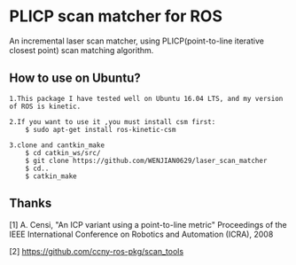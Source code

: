 # PLICP scan matcher for ROS
An incremental laser scan matcher, using PLICP(point-to-line iterative closest point) scan matching algorithm.

## How to use on Ubuntu?
    1.This package I have tested well on Ubuntu 16.04 LTS, and my version of ROS is kinetic.
    
    2.If you want to use it ,you must install csm first:
        $ sudo apt-get install ros-kinetic-csm
        
    3.clone and cantkin_make
        $ cd catkin_ws/src/
        $ git clone https://github.com/WENJIAN0629/laser_scan_matcher
        $ cd..
        $ catkin_make
  

## Thanks

[1] A. Censi, "An ICP variant using a point-to-line metric" Proceedings of the IEEE International Conference on Robotics and Automation (ICRA), 2008

[2] https://github.com/ccny-ros-pkg/scan_tools

